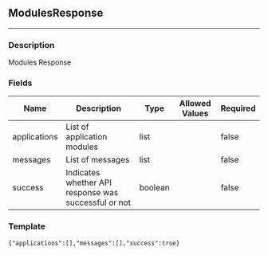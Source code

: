 ## ModulesResponse
---
### Description
Modules Response
### Fields
| Name | Description | Type | Allowed Values | Required |
| ---- | ----------- | ---- | -------------- | -------- |
| applications | List of application modules | list |  | false |
| messages | List of messages | list |  | false |
| success | Indicates whether API response was successful or not | boolean |  | false |
### Template
```
{"applications":[],"messages":[],"success":true}
```
